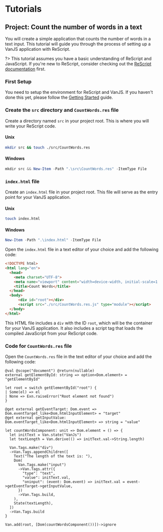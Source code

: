 # Tutorials

## Project: Count the number of words in a text

You will create a simple application that counts the number of words in a text input. This tutorial will guide you through the process of setting up a VanJS application with ReScript.

?> This tutorial assumes you have a basic understanding of ReScript and JavaScript. If you're new to ReScript, consider checking out the [ReScript documentation](https://rescript-lang.org/docs/manual/latest/introduction) first.

### First Setup

You need to setup the environment for ReScript and VanJS. If you haven't done this yet, please follow the [Getting Started](/getting-started) guide.

### Create the `src` directory and `CountWords.res` file
Create a directory named `src` in your project root. This is where you will write your ReScript code.

<!-- tabs:start -->

#### **Unix**
```sh
mkdir src && touch ./src/CountWords.res
```

#### **Windows**
```powershell
mkdir src && New-Item -Path ".\src\CountWords.res" -ItemType File
```

<!-- tabs:end -->

### `index.html` file

Create an `index.html` file in your project root. This file will serve as the entry point for your VanJS application.

<!-- tabs:start -->

#### **Unix**
```sh
touch index.html
```

#### **Windows**
```powershell
New-Item -Path ".\index.html" -ItemType File
```

<!-- tabs:end -->

Open the `index.html` file in a text editor of your choice and add the following code:

```html
<!DOCTYPE html>
<html lang="en">
  <head>
    <meta charset="UTF-8">
    <meta name="viewport" content="width=device-width, initial-scale=1.0">
    <title>Count Words</title>
  </head>
  <body>
      <div id="root"></div>
      <script src="./src/CountWords.res.js" type="module"></script>
  </body>
</html>
```

This HTML file includes a `div` with the ID `root`, which will be the container for your VanJS application. It also includes a script tag that loads the compiled JavaScript from your ReScript code.

### Code for `CountWords.res` file

Open the `CountWords.res` file in the text editor of your choice and add the following code:

```reason
@val @scope("document") @return(nullable)
external getElementById: string => option<Dom.element> = "getElementById"

let root = switch getElementById("root") {
| Some(el) => el
| None => Exn.raiseError("Root element not found")
}

@get external getEventTarget: Dom.event => Dom.eventTarget_like<Dom.htmlInputElement> = "target"
@get external getInputValue: Dom.eventTarget_like<Dom.htmlInputElement> => string = "value"

let countWordsComponent: unit => Dom.element = () => {
  let initText = Van.state("VanJs")
  let textLength = Van.derive(() => initText.val->String.length)

  Van.Tags.make("div")
  ->Van.Tags.appendChildren([
    Text("The length of the text is: "),
    Dom(
      Van.Tags.make("input")
      ->Van.Tags.attr({
        "type": "text",
        "value": initText.val,
        "oninput": (event: Dom.event) => initText.val = event->getEventTarget->getInputValue,
      })
      ->Van.Tags.build,
    ),
    State(textLength),
  ])
  ->Van.Tags.build
}

Van.add(root, [Dom(countWordsComponent())])->ignore
```
